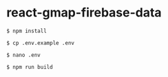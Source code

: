 # react-gmap-firebase-data

`$ npm install`

`$ cp .env.example .env`

`$ nano .env`

`$ npm run build`